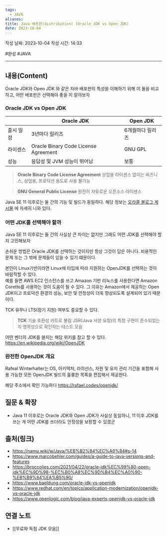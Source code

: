 ```yaml
---
tags:
  - JAVA
aliases: 
title: Java 배포판(distribution) (Oracle JDK vs Open JDK)
date: 2023-10-04
---
```

작성 날짜: 2023-10-04
작성 시간: 14:33

#완성 #JAVA 

----
## 내용(Content)
Oracle JDK와 Open JDK 와 같은 자바 배포판의 특성을 이해하기 위해 이 둘을 비교하고,  어떤 배포판은 선택해야 좋을 지 알아보자

### Oracle JDK vs Open JDK
|             | Oracle JDK                           | Open JDK         |
| ----------- | ------------------------------------ | ---------------- |
| 출시 일정   | 3년마다 릴리즈                       | 6개월마다 릴리즈 |
| 라이센스    | Oracle Binary Code License Agreement | GNU GPL          |
| 성능        | 응답성 및 JVM 성능이 뛰어남          | 보통             |

> **Oracle Binary Code License Agreement**
> 상업용 라이센스 없이는 비즈니스, 상업용, 프로덕션 용도로 사용 불가능

> **GNU General Public License**
> 완전히 자유로운 오픈소스 라이센스


Java SE 11 이후로는 둘 간의 기능 및 빌드가 동일하다.  해당 정보는 [오라클 블로그 게시물](https://blogs.oracle.com/java/post/oracle-jdk-releases-for-java-11-and-later) 에 자세히 나와 있다.

### 어떤 JDK를 선택해야 할까

Java SE 11 이후로는 둘 간의 사실상 큰 차이는 없지만 그래도 어떤 JDK를 선택해야 할지 고민해보자

손쉬운 방법은 Oracle JDK를 선택하는 것이지만 항상 그것이 답은 아니다. 비용적인 문제 또는 그 밖에 문제들이 있을 수 있기 떄문이다.

본인이 Linux기반이라면 Linux에 타입에 따라 지원하는 OpenJDK를 선택하는 것이 바람직할 수 있다.  
예를 들면 AWS EC2 인스턴스를 쓰고 Amazon 기반 리눅스를 사용한다면 Amazon Coretto를 사용하는 것이 도움이 될 수 있다. 그 이유는 Amazon에서 제공하는 Open JDK이고 프로덕션 환경의 성능, 보안 및 안정성이 더욱 향상되도록 설계되어 있기 때문이다.

TCK 유무나 LTS(장기 지원) 여부도 중요할 수 있다. 

> **TCK**
> 기술 호환성 키트로 불림
> JSR(Java 사양 요청)의 특정 구현이 준수되었는지 명목상으로 확인하는 테스트 모음

어떤 벤더의 JDK를 쓸지는 해당 위키를 참고 할 수 있다. https://en.wikipedia.org/wiki/OpenJDK

### 완전한 OpenJDK 개요
Rafeal Winterhalter는 OS, 아키텍처, 라이선스, 자원 및 유지 관리 기간을 포함해 사용 가능한 모든 OpenJDK 빌드의 훌륭한 목록을 편집해서 제공한다.

해당 주소에서 확인 가능하다 https://rafael.codes/openjdk/

## 질문 & 확장
-  Java 11 이후로는 Oracle JDK와 Open JDK가 사실상 동일하니, 11 이후 JDK를 쓰는 게 어떤 JDK를 쓰더라도 안정성을 보장할 수 있겠군

## 출처(링크)
- https://namu.wiki/w/Java/%EB%B2%84%EC%A0%84#s-14
- https://www.marcobehler.com/guides/a-guide-to-java-versions-and-features
- https://broccolies.com/2021/04/22/oracle-jdk%EC%99%80-open-jdk%EC%9D%98-%EC%B0%A8%EC%9D%B4%EC%A0%90-%EB%B9%84%EA%B5%90/
- https://www.baeldung.com/oracle-jdk-vs-openjdk
- https://www.redhat.com/en/topics/application-modernization/openjdk-vs-oracle-jdk
- https://www.openlogic.com/blog/java-experts-openjdk-vs-oracle-jdk
## 연결 노트
- [[무료와 독점 JDK 모음]]









